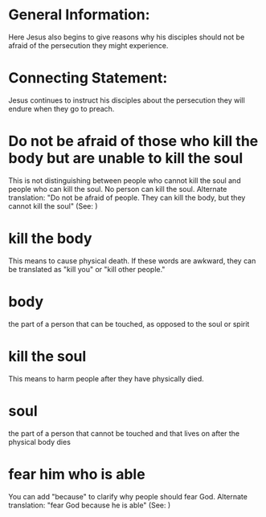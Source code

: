 
# General Information:
Here Jesus also begins to give reasons why his disciples should not be afraid of the persecution they might experience.

# Connecting Statement:
Jesus continues to instruct his disciples about the persecution they will endure when they go to preach.

# Do not be afraid of those who kill the body but are unable to kill the soul
This is not distinguishing between people who cannot kill the soul and people who can kill the soul. No person can kill the soul. Alternate translation: "Do not be afraid of people. They can kill the body, but they cannot kill the soul" (See: )

# kill the body
This means to cause physical death. If these words are awkward, they can be translated as "kill you" or "kill other people."

# body
the part of a person that can be touched, as opposed to the soul or spirit

# kill the soul
This means to harm people after they have physically died.

# soul
the part of a person that cannot be touched and that lives on after the physical body dies

# fear him who is able
You can add "because" to clarify why people should fear God. Alternate translation: "fear God because he is able" (See: )